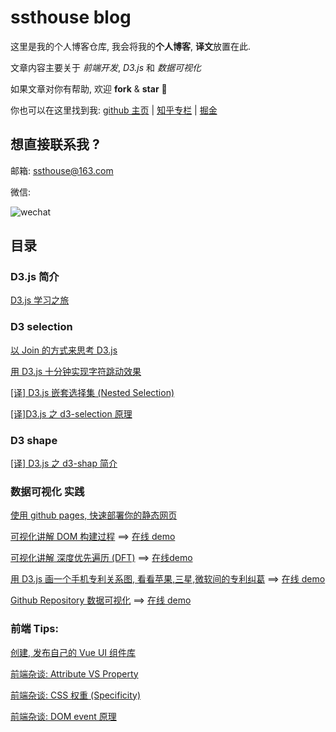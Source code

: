 # ssthouse blog

这里是我的个人博客仓库, 我会将我的**个人博客**, **译文**放置在此.

文章内容主要关于 _前端开发_, _D3.js_ 和 _数据可视化_

如果文章对你有帮助, 欢迎 **fork** & **star** :tada:

你也可以在这里找到我: [github 主页](https://github.com/ssthouse) | [知乎专栏](https://zhuanlan.zhihu.com/c_196857379) | [掘金](https://juejin.im/user/57bc46c8efa631005a891573/posts)

## 想直接联系我 ?

邮箱: ssthouse@163.com

微信:

![wechat](https://github.com/ssthouse/d3-blog/raw/master/img/QR_300px.png)

## 目录

### D3.js 简介

[D3.js 学习之旅](https://github.com/ssthouse/d3-blog/blob/master/d3-guide/d3_roadmap_cn.md)

### D3 selection

[以 Join 的方式来思考 D3.js](https://github.com/ssthouse/d3-blog/blob/master/thinking-with-join/thinking-with-join.md)

[用 D3.js 十分钟实现字符跳动效果](https://github.com/ssthouse/d3-blog/blob/master/charactor-jump/charactor-jump.md)

[[译] D3.js 嵌套选择集 (Nested Selection)](https://github.com/ssthouse/d3-blog/blob/master/nested-selection/blog.md)

[[译]D3.js 之 d3-selection 原理](https://github.com/ssthouse/d3-blog/blob/master/how-selections-work/blog.md)

### D3 shape

[[译] D3.js 之 d3-shap 简介](https://github.com/ssthouse/d3-blog/blob/master/d3-shape-intro/blog.md)

### 数据可视化 实践

[使用 github pages, 快速部署你的静态网页](https://github.com/ssthouse/d3-blog/blob/master/use-github-page-efficiently/blog.md)

[可视化讲解 DOM 构建过程](https://github.com/ssthouse/d3-blog/blob/master/dom-render/blog.md) ==> [在线 demo](https://ssthouse.github.io/visual-explain/#/list/domRender)

[可视化讲解 深度优先遍历 (DFT)](https://github.com/ssthouse/d3-blog/blob/master/viz-depth-first-traversal/blog.md) ==> [在线demo](https://ssthouse.github.io/visual-explain/#/list/dft)

[用 D3.js 画一个手机专利关系图, 看看苹果,三星,微软间的专利纠葛](https://github.com/ssthouse/d3-blog/blob/master/mobile-patent-suit/blog.md) ==> [在线 demo](https://ssthouse.github.io/visual-explain/#/list/patent-suit)

[Github Repository 数据可视化](https://github.com/ssthouse/d3-blog/blob/master/github-visualization/blog.md) ==> [在线 demo](https://ssthouse.github.io/github-visualization/#/main)

### 前端 Tips:

[创建, 发布自己的 Vue UI 组件库](https://github.com/ssthouse/d3-blog/blob/master/create-own-vue-library/blog.md)

[前端杂谈: Attribute VS Property](https://github.com/ssthouse/d3-blog/blob/master/frontend/attr-vs-prop/attr_vs_prop_cn.md)

[前端杂谈: CSS 权重 (Specificity)](https://github.com/ssthouse/d3-blog/blob/master/frontend/css-specificity/css-specificity.md)


[前端杂谈: DOM event 原理](https://github.com/ssthouse/d3-blog/blob/master/frontend/dom-event/how_dom_event_works_cn.md)